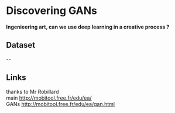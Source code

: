 # Discovering GANs

**Ingenieering art, can we use deep learning in a creative process ?**

## Dataset
-- 

## Links

thanks to Mr Robillard  
main http://mobitool.free.fr/edu/ea/  
GANs http://mobitool.free.fr/edu/ea/gan.html
